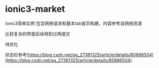 # ionic3-market
ionic3简单实例
包含网络请求和基本tab首页构建，内容参考自网络资源

比较复杂的界面后续用到过再提交

待优化

状态栏参考[https://blog.csdn.net/qq_27381325/article/details/80886504](https://blog.csdn.net/qq_27381325/article/details/80886504)
